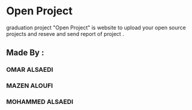 
# Open Project

graduation project "Open Project" is website to upload your open source projects 
and reseve and send report of project .

## Made By :
### OMAR ALSAEDI 
### MAZEN ALOUFI
### MOHAMMED ALSAEDI
